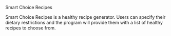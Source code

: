 Smart Choice Recipes

Smart Choice Recipes is a healthy recipe generator. Users can specify their dietary restrictions and the program will provide them with a list of healthy recipes to choose from. 
  

